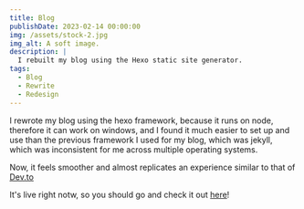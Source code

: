 ```yaml
---
title: Blog
publishDate: 2023-02-14 00:00:00
img: /assets/stock-2.jpg
img_alt: A soft image.
description: |
  I rebuilt my blog using the Hexo static site generator.
tags:
  - Blog
  - Rewrite
  - Redesign
---
```


I rewrote my blog using the hexo framework, because it runs on node, therefore it can work on windows, and I found it much easier to set up and use than the previous framework I used for my blog, which was jekyll, which was inconsistent for me across multiple operating systems.

Now, it feels smoother and almost replicates an experience similar to that of [Dev.to](https://dev.to)

It's live right notw, so you should go and check it out [here](https://absozero.github.io/blog)!